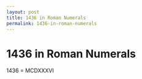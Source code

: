 ```yaml
---
layout: post
title: 1436 in Roman Numerals
permalink: 1436-in-roman-numerals
---
```


# 1436 in Roman Numerals

1436 = MCDXXXVI
